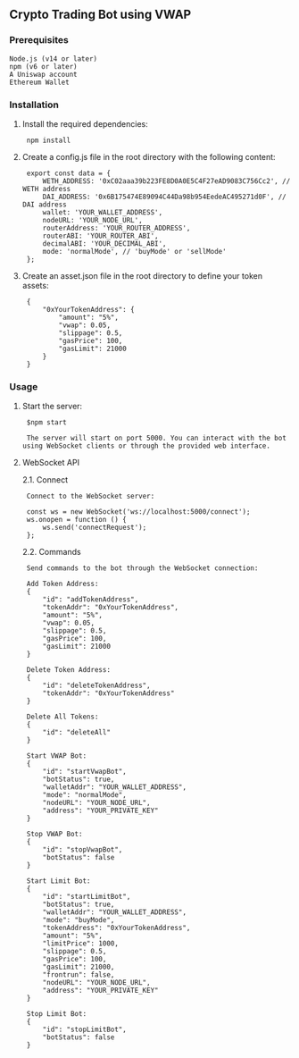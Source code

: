 ## Crypto Trading Bot using VWAP

### Prerequisites

    Node.js (v14 or later)
    npm (v6 or later)
    A Uniswap account
    Ethereum Wallet

### Installation

1. Install the required dependencies:

        npm install

2. Create a config.js file in the root directory with the following content:

        export const data = {
            WETH_ADDRESS: '0xC02aaa39b223FE8D0A0E5C4F27eAD9083C756Cc2', // WETH address
            DAI_ADDRESS: '0x6B175474E89094C44Da98b954EedeAC495271d0F', // DAI address
            wallet: 'YOUR_WALLET_ADDRESS',
            nodeURL: 'YOUR_NODE_URL',
            routerAddress: 'YOUR_ROUTER_ADDRESS',
            routerABI: 'YOUR_ROUTER_ABI',
            decimalABI: 'YOUR_DECIMAL_ABI',
            mode: 'normalMode', // 'buyMode' or 'sellMode'
        };

3. Create an asset.json file in the root directory to define your token assets:

        {
            "0xYourTokenAddress": {
                "amount": "5%",
                "vwap": 0.05,
                "slippage": 0.5,
                "gasPrice": 100,
                "gasLimit": 21000
            }
        }

### Usage

1. Start the server:

        $npm start

        The server will start on port 5000. You can interact with the bot using WebSocket clients or through the provided web interface.

2. WebSocket API

    2.1. Connect

        Connect to the WebSocket server:

        const ws = new WebSocket('ws://localhost:5000/connect');
        ws.onopen = function () {
            ws.send('connectRequest');
        };

    2.2. Commands

        Send commands to the bot through the WebSocket connection:

        Add Token Address:
        {
            "id": "addTokenAddress",
            "tokenAddr": "0xYourTokenAddress",
            "amount": "5%",
            "vwap": 0.05,
            "slippage": 0.5,
            "gasPrice": 100,
            "gasLimit": 21000
        }

        Delete Token Address:
        {
            "id": "deleteTokenAddress",
            "tokenAddr": "0xYourTokenAddress"
        }

        Delete All Tokens:
        {
            "id": "deleteAll"
        }

        Start VWAP Bot:
        {
            "id": "startVwapBot",
            "botStatus": true,
            "walletAddr": "YOUR_WALLET_ADDRESS",
            "mode": "normalMode",
            "nodeURL": "YOUR_NODE_URL",
            "address": "YOUR_PRIVATE_KEY"
        }

        Stop VWAP Bot:
        {
            "id": "stopVwapBot",
            "botStatus": false
        }

        Start Limit Bot:
        {
            "id": "startLimitBot",
            "botStatus": true,
            "walletAddr": "YOUR_WALLET_ADDRESS",
            "mode": "buyMode",
            "tokenAddress": "0xYourTokenAddress",
            "amount": "5%",
            "limitPrice": 1000,
            "slippage": 0.5,
            "gasPrice": 100,
            "gasLimit": 21000,
            "frontrun": false,
            "nodeURL": "YOUR_NODE_URL",
            "address": "YOUR_PRIVATE_KEY"
        }

        Stop Limit Bot:
        {
            "id": "stopLimitBot",
            "botStatus": false
        }